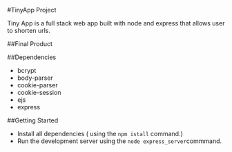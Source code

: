 #TinyApp Project

Tiny App is a full stack web app built with node and express that allows user to shorten urls.

##Final Product

##Dependencies

- bcrypt
- body-parser
- cookie-parser
- cookie-session
- ejs
- express

##Getting Started
- Install all dependencies ( using the `npm istall` command.)
- Run the development server using the `node express_server`commmand.
